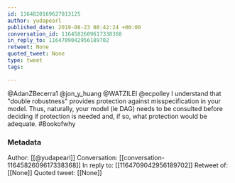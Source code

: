 ```yaml
---
id: 1164820169627013125
author: yudapearl
published_date: 2019-08-23 08:42:24 +00:00
conversation_id: 1164582609617338368
in_reply_to: 1164709042956189702
retweet: None
quoted_tweet: None
type: tweet
tags:

---
```


@AdanZBecerra1 @jon_y_huang @WATZILEI @ecpolley I understand that "double robustness" provides protection against misspecification in your model. Thus, naturally, your model (ie DAG) needs to be consulted before deciding if protection is needed and, if so, what protection would be adequate. #Bookofwhy

### Metadata

Author: [[@yudapearl]]
Conversation: [[conversation-1164582609617338368]]
In reply to: [[1164709042956189702]]
Retweet of: [[None]]
Quoted tweet: [[None]]

